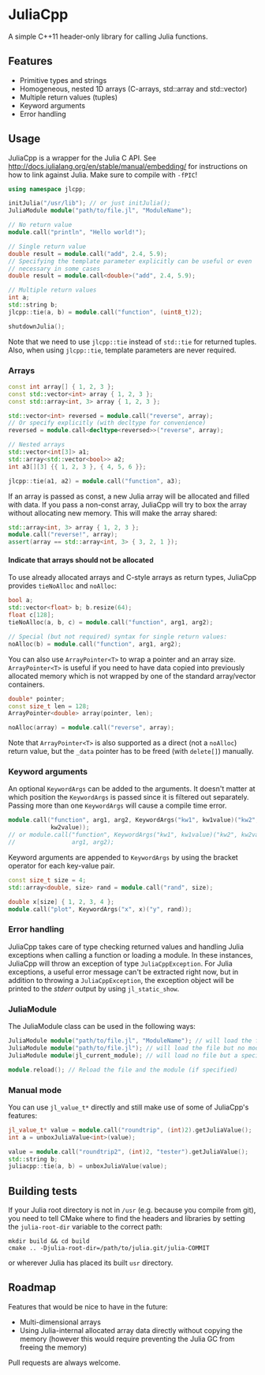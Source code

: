 # JuliaCpp

A simple C++11 header-only library for calling Julia functions.


## Features

- Primitive types and strings
- Homogeneous, nested 1D arrays (C-arrays, std::array and std::vector)
- Multiple return values (tuples)
- Keyword arguments
- Error handling


## Usage

JuliaCpp is a wrapper for the Julia C API. See
http://docs.julialang.org/en/stable/manual/embedding/ for instructions on how
to link against Julia. Make sure to compile with `-fPIC`!

```c++
using namespace jlcpp;

initJulia("/usr/lib"); // or just initJulia();
JuliaModule module("path/to/file.jl", "ModuleName");

// No return value
module.call("println", "Hello world!");

// Single return value
double result = module.call("add", 2.4, 5.9);
// Specifying the template parameter explicitly can be useful or even
// necessary in some cases
double result = module.call<double>("add", 2.4, 5.9);

// Multiple return values
int a;
std::string b;
jlcpp::tie(a, b) = module.call("function", (uint8_t)2);

shutdownJulia();
```
Note that we need to use `jlcpp::tie` instead of `std::tie` for returned
tuples.  Also, when using `jlcpp::tie`, template parameters are never
required.


### Arrays

```c++
const int array[] { 1, 2, 3 };
const std::vector<int> array { 1, 2, 3 };
const std::array<int, 3> array { 1, 2, 3 };

std::vector<int> reversed = module.call("reverse", array);
// Or specify explicitly (with decltype for convenience)
reversed = module.call<decltype<reversed>>("reverse", array);

// Nested arrays
std::vector<int[3]> a1;
std::array<std::vector<bool>> a2;
int a3[][3] {{ 1, 2, 3 }, { 4, 5, 6 }};

jlcpp::tie(a1, a2) = module.call("function", a3);

```

If an array is passed as const, a new Julia array will be allocated and filled
with data.  If you pass a non-const array, JuliaCpp will try to box the array
without allocating new memory. This will make the array shared:

```c++
std::array<int, 3> array { 1, 2, 3 };
module.call("reverse!", array);
assert(array == std::array<int, 3> { 3, 2, 1 });
```

#### Indicate that arrays should not be allocated
To use already allocated arrays and C-style arrays as return types, JuliaCpp
provides `tieNoAlloc` and `noAlloc`:

```c++
bool a;
std::vector<float> b; b.resize(64);
float c[128];
tieNoAlloc(a, b, c) = module.call("function", arg1, arg2);

// Special (but not required) syntax for single return values:
noAlloc(b) = module.call("function", arg1, arg2);
```

You can also use `ArrayPointer<T>` to wrap a pointer and an array size.
`ArrayPointer<T>` is useful if you need to have data copied into previously
allocated memory which is not wrapped by one of the standard array/vector
containers.

```c++
double* pointer;
const size_t len = 128;
ArrayPointer<double> array(pointer, len);

noAlloc(array) = module.call("reverse", array);
```

Note that `ArrayPointer<T>` is also supported as a direct (not a `noAlloc`)
return value, but the `_data` pointer has to be freed (with `delete[]`)
manually.


### Keyword arguments

An optional `KeywordArgs` can be added to the arguments. It doesn't matter at
which position the `KeywordArgs` is passed since it is filtered out
separately. Passing more than one `KeywordArgs` will cause a compile time
error.

```c++
module.call("function", arg1, arg2, KeywordArgs("kw1", kw1value)("kw2", 
            kw2value));
// or module.call("function", KeywordArgs("kw1", kw1value)("kw2", kw2value), 
//                arg1, arg2);
```

Keyword arguments are appended to `KeywordArgs` by using the bracket operator
for each key-value pair.

```c++
const size_t size = 4;
std::array<double, size> rand = module.call("rand", size);

double x[size] { 1, 2, 3, 4 };
module.call("plot", KeywordArgs("x", x)("y", rand));
```


### Error handling

JuliaCpp takes care of type checking returned values and handling Julia
exceptions when calling a function or loading a module. In these instances,
JuliaCpp will throw an exception of type `JuliaCppException`.  For Julia
exceptions, a useful error message can't be extracted right now, but in
addition to throwing a `JuliaCppException`, the exception object will be
printed to the *stderr* output by using `jl_static_show`.


### JuliaModule

The JuliaModule class can be used in the following ways:

```c++
JuliaModule module("path/to/file.jl", "ModuleName"); // will load the file and the module
JuliaModule module("path/to/file.jl"); // will load the file but no module
JuliaModule module(jl_current_module); // will load no file but a specific jl_module_t*

module.reload(); // Reload the file and the module (if specified)
```


### Manual mode

You can use `jl_value_t*` directly and still make use of some of JuliaCpp's
features:

```c++
jl_value_t* value = module.call("roundtrip", (int)2).getJuliaValue();
int a = unboxJuliaValue<int>(value);

value = module.call("roundtrip2", (int)2, "tester").getJuliaValue();
std::string b;
juliacpp::tie(a, b) = unboxJuliaValue(value);
```

## Building tests

If your Julia root directory is not in `/usr` (e.g. because you compile from
git), you need to tell CMake where to find the headers and libraries by setting the `julia-root-dir` variable to the correct path:

```
mkdir build && cd build
cmake .. -Djulia-root-dir=/path/to/julia.git/julia-COMMIT
```

or wherever Julia has placed its built `usr` directory.


## Roadmap

Features that would be nice to have in the future:
- Multi-dimensional arrays
- Using Julia-internal allocated array data directly without copying the
  memory (however this would require preventing the Julia GC from freeing the
  memory)

Pull requests are always welcome.
